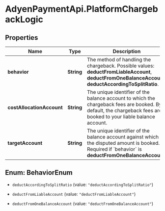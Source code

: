 # AdyenPaymentApi.PlatformChargebackLogic

## Properties

Name | Type | Description | Notes
------------ | ------------- | ------------- | -------------
**behavior** | **String** | The method of handling the chargeback.  Possible values: **deductFromLiableAccount**, **deductFromOneBalanceAccount**, **deductAccordingToSplitRatio**. | [optional] 
**costAllocationAccount** | **String** | The unique identifier of the balance account to which the chargeback fees are booked. By default, the chargeback fees are booked to your liable balance account. | [optional] 
**targetAccount** | **String** | The unique identifier of the balance account against which the disputed amount is booked.  Required if &#x60;behavior&#x60; is **deductFromOneBalanceAccount**. | [optional] 



## Enum: BehaviorEnum


* `deductAccordingToSplitRatio` (value: `"deductAccordingToSplitRatio"`)

* `deductFromLiableAccount` (value: `"deductFromLiableAccount"`)

* `deductFromOneBalanceAccount` (value: `"deductFromOneBalanceAccount"`)




